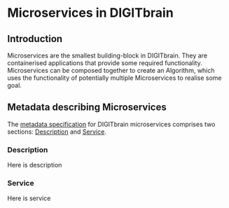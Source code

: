 # Microservices in DIGITbrain

## Introduction

Microservices are the smallest building-block in DIGITbrain.
They are containerised applications that provide some required functionality.
Microservices can be composed together to create an Algorithm, which uses
the functionality of potentially multiple Microservices to realise some goal.

## Metadata describing Microservices

The [metadata specification](assets/microservice.md) for DIGITbrain microservices
comprises two sections: [Description](#description) and [Service](#service).

### Description

Here is description

### Service

Here is service